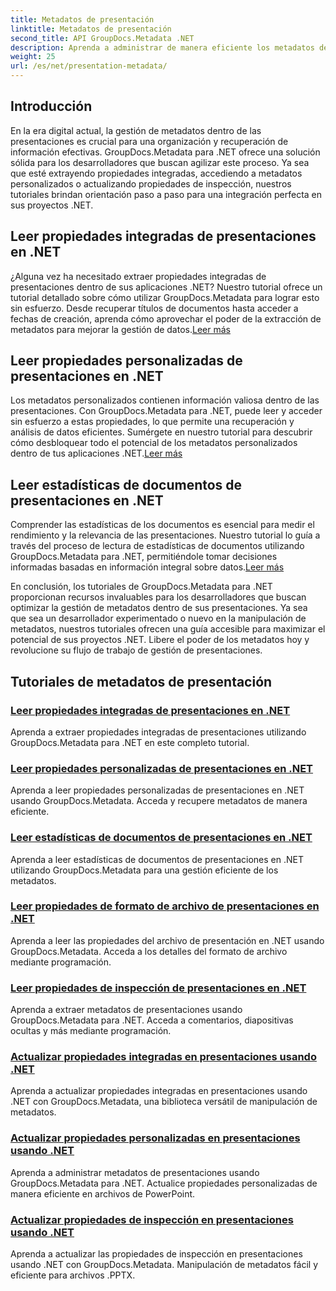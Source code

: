```yaml
---
title: Metadatos de presentación
linktitle: Metadatos de presentación
second_title: API GroupDocs.Metadata .NET
description: Aprenda a administrar de manera eficiente los metadatos de presentaciones en .NET usando los tutoriales de GroupDocs.Metadata. Acceda a propiedades integradas y personalizadas con facilidad.
weight: 25
url: /es/net/presentation-metadata/
---
```

## Introducción

En la era digital actual, la gestión de metadatos dentro de las presentaciones es crucial para una organización y recuperación de información efectivas. GroupDocs.Metadata para .NET ofrece una solución sólida para los desarrolladores que buscan agilizar este proceso. Ya sea que esté extrayendo propiedades integradas, accediendo a metadatos personalizados o actualizando propiedades de inspección, nuestros tutoriales brindan orientación paso a paso para una integración perfecta en sus proyectos .NET.

## Leer propiedades integradas de presentaciones en .NET

 ¿Alguna vez ha necesitado extraer propiedades integradas de presentaciones dentro de sus aplicaciones .NET? Nuestro tutorial ofrece un tutorial detallado sobre cómo utilizar GroupDocs.Metadata para lograr esto sin esfuerzo. Desde recuperar títulos de documentos hasta acceder a fechas de creación, aprenda cómo aprovechar el poder de la extracción de metadatos para mejorar la gestión de datos.[Leer más](./read-built-in-properties-presentations/)

## Leer propiedades personalizadas de presentaciones en .NET

Los metadatos personalizados contienen información valiosa dentro de las presentaciones. Con GroupDocs.Metadata para .NET, puede leer y acceder sin esfuerzo a estas propiedades, lo que permite una recuperación y análisis de datos eficientes. Sumérgete en nuestro tutorial para descubrir cómo desbloquear todo el potencial de los metadatos personalizados dentro de tus aplicaciones .NET.[Leer más](./read-custom-properties-presentations/)

## Leer estadísticas de documentos de presentaciones en .NET

 Comprender las estadísticas de los documentos es esencial para medir el rendimiento y la relevancia de las presentaciones. Nuestro tutorial lo guía a través del proceso de lectura de estadísticas de documentos utilizando GroupDocs.Metadata para .NET, permitiéndole tomar decisiones informadas basadas en información integral sobre datos.[Leer más](./read-document-statistics-presentations/)

En conclusión, los tutoriales de GroupDocs.Metadata para .NET proporcionan recursos invaluables para los desarrolladores que buscan optimizar la gestión de metadatos dentro de sus presentaciones. Ya sea que sea un desarrollador experimentado o nuevo en la manipulación de metadatos, nuestros tutoriales ofrecen una guía accesible para maximizar el potencial de sus proyectos .NET. Libere el poder de los metadatos hoy y revolucione su flujo de trabajo de gestión de presentaciones.

## Tutoriales de metadatos de presentación
### [Leer propiedades integradas de presentaciones en .NET](./read-built-in-properties-presentations/)
Aprenda a extraer propiedades integradas de presentaciones utilizando GroupDocs.Metadata para .NET en este completo tutorial.
### [Leer propiedades personalizadas de presentaciones en .NET](./read-custom-properties-presentations/)
Aprenda a leer propiedades personalizadas de presentaciones en .NET usando GroupDocs.Metadata. Acceda y recupere metadatos de manera eficiente.
### [Leer estadísticas de documentos de presentaciones en .NET](./read-document-statistics-presentations/)
Aprenda a leer estadísticas de documentos de presentaciones en .NET utilizando GroupDocs.Metadata para una gestión eficiente de los metadatos.
### [Leer propiedades de formato de archivo de presentaciones en .NET](./read-file-format-properties-presentations/)
Aprenda a leer las propiedades del archivo de presentación en .NET usando GroupDocs.Metadata. Acceda a los detalles del formato de archivo mediante programación.
### [Leer propiedades de inspección de presentaciones en .NET](./read-inspection-properties-presentations/)
Aprenda a extraer metadatos de presentaciones usando GroupDocs.Metadata para .NET. Acceda a comentarios, diapositivas ocultas y más mediante programación.
### [Actualizar propiedades integradas en presentaciones usando .NET](./update-built-in-properties-presentations/)
Aprenda a actualizar propiedades integradas en presentaciones usando .NET con GroupDocs.Metadata, una biblioteca versátil de manipulación de metadatos.
### [Actualizar propiedades personalizadas en presentaciones usando .NET](./update-custom-properties-presentations/)
Aprenda a administrar metadatos de presentaciones usando GroupDocs.Metadata para .NET. Actualice propiedades personalizadas de manera eficiente en archivos de PowerPoint.
### [Actualizar propiedades de inspección en presentaciones usando .NET](./update-inspection-properties-presentations/)
Aprenda a actualizar las propiedades de inspección en presentaciones usando .NET con GroupDocs.Metadata. Manipulación de metadatos fácil y eficiente para archivos .PPTX.